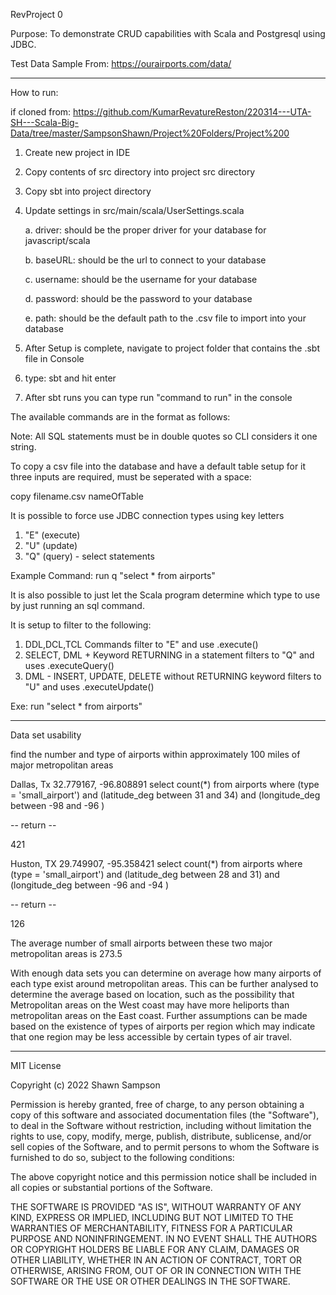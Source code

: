 RevProject 0

Purpose: To demonstrate CRUD capabilities with Scala and Postgresql using JDBC.

Test Data Sample From: https://ourairports.com/data/

------------------------------------------------------------

How to run:

if cloned from: https://github.com/KumarRevatureReston/220314---UTA-SH---Scala-Big-Data/tree/master/SampsonShawn/Project%20Folders/Project%200

1. Create new project in IDE
2. Copy contents of src directory into project src directory
3. Copy sbt into project directory
4. Update settings in src/main/scala/UserSettings.scala

    a. driver: should be the proper driver for your database for javascript/scala

    b. baseURL: should be the url to connect to your database

    c. username: should be the username for your database

    d. password: should be the password to your database

    e. path: should be the default path to the .csv file to import into your database
5. After Setup is complete, navigate to project folder that contains the .sbt file in Console
6. type: sbt and hit enter
7. After sbt runs you can type run "command to run" in the console

The available commands are in the format as follows:

Note: All SQL statements must be in double quotes so CLI considers it one string.

To copy a csv file into the database and have a default table setup for it three inputs are required, must be seperated with a space:

copy filename.csv nameOfTable

It is possible to force use JDBC connection types using key letters
1. "E" (execute)
2. "U" (update)
3. "Q" (query) - select statements

Example Command: run q "select * from airports"

It is also possible to just let the Scala program determine which type to use by just running an sql command.

It is setup to filter to the following:
1. DDL,DCL,TCL Commands filter to "E" and use .execute()
2. SELECT, DML + Keyword RETURNING in a statement filters to "Q" and uses .executeQuery()
3. DML - INSERT, UPDATE, DELETE without RETURNING keyword filters to "U" and uses .executeUpdate()

Exe: run "select * from airports"

------------------------------------------------------------
Data set usability

find the number and type of airports within approximately 100 miles of major metropolitan areas

Dallas, Tx   32.779167, -96.808891
select count(*) from airports where (type = 'small_airport') and (latitude_deg between 31 and 34) and (longitude_deg between -98 and -96 )

-- return --

421

Huston, TX    29.749907, -95.358421
select count(*) from airports where (type = 'small_airport') and (latitude_deg between 28 and 31) and (longitude_deg between -96 and -94 )

-- return --

126

The average number of small airports between these two major metropolitan areas is 273.5


With enough data sets you can determine on average how many airports of each type exist around metropolitan areas.
This can be further analysed to determine the average based on location, such as the possibility that Metropolitan
areas on the West coast may have more heliports than metropolitan areas on the East coast.  Further assumptions can
be made based on the existence of types of airports per region which may indicate that one region may be less accessible
by certain types of air travel.

-------------------------------------------------------------
MIT License

Copyright (c) 2022 Shawn Sampson

Permission is hereby granted, free of charge, to any person obtaining a copy
of this software and associated documentation files (the "Software"), to deal
in the Software without restriction, including without limitation the rights
to use, copy, modify, merge, publish, distribute, sublicense, and/or sell
copies of the Software, and to permit persons to whom the Software is
furnished to do so, subject to the following conditions:

The above copyright notice and this permission notice shall be included in all
copies or substantial portions of the Software.

THE SOFTWARE IS PROVIDED "AS IS", WITHOUT WARRANTY OF ANY KIND, EXPRESS OR
IMPLIED, INCLUDING BUT NOT LIMITED TO THE WARRANTIES OF MERCHANTABILITY,
FITNESS FOR A PARTICULAR PURPOSE AND NONINFRINGEMENT. IN NO EVENT SHALL THE
AUTHORS OR COPYRIGHT HOLDERS BE LIABLE FOR ANY CLAIM, DAMAGES OR OTHER
LIABILITY, WHETHER IN AN ACTION OF CONTRACT, TORT OR OTHERWISE, ARISING FROM,
OUT OF OR IN CONNECTION WITH THE SOFTWARE OR THE USE OR OTHER DEALINGS IN THE
SOFTWARE.
